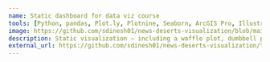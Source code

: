 ```yaml
---
name: Static dashboard for data viz course
tools: [Python, pandas, Plot.ly, Plotnine, Seaborn, ArcGIS Pro, Illustrator, Data visualization]
image: https://github.com/sdinesh01/news-deserts-visualization/blob/main/download.png?raw=true
description: Static visualization — including a waffle plot, dumbbell plot, line graph, choropleth map, and bar plot — on the state of local news from various data sources.
external_url: https://github.com/sdinesh01/news-deserts-visualization/tree/main
---
```

